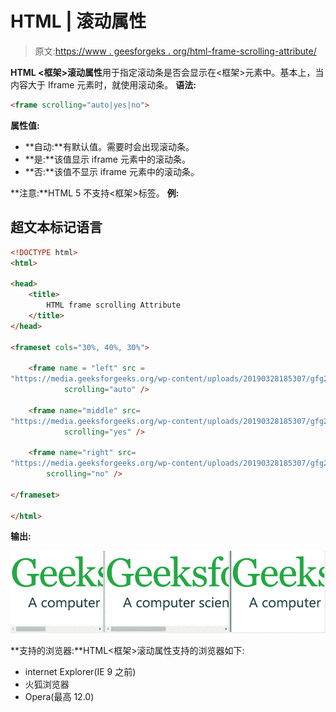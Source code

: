 # HTML | 滚动属性

> 原文:[https://www . geesforgeks . org/html-frame-scrolling-attribute/](https://www.geeksforgeeks.org/html-frame-scrolling-attribute/)

**HTML <框架>滚动属性**用于指定滚动条是否会显示在<框架>元素中。基本上，当内容大于 Iframe 元素时，就使用滚动条。
**语法:**

```html
<frame scrolling="auto|yes|no">
```

**属性值:**

*   **自动:**有默认值。需要时会出现滚动条。
*   **是:**该值显示 iframe 元素中的滚动条。
*   **否:**该值不显示 iframe 元素中的滚动条。

**注意:**HTML 5 不支持<框架>标签。
**例:**

## 超文本标记语言

```html
<!DOCTYPE html>
<html>

<head>
    <title>
        HTML frame scrolling Attribute
    </title>
</head>

<frameset cols="30%, 40%, 30%">

    <frame name = "left" src =
"https://media.geeksforgeeks.org/wp-content/uploads/20190328185307/gfg28.png"
            scrolling="auto" />

    <frame name="middle" src=
"https://media.geeksforgeeks.org/wp-content/uploads/20190328185307/gfg28.png"
            scrolling="yes" />

    <frame name="right" src=
"https://media.geeksforgeeks.org/wp-content/uploads/20190328185307/gfg28.png"
        scrolling="no" />

</frameset>

</html>  
```

**输出:**

![](img/4f137bc19eac7848e62bbd106b641f3c.png)

**支持的浏览器:**HTML<框架>滚动属性支持的浏览器如下:

*   internet Explorer(IE 9 之前)
*   火狐浏览器
*   Opera(最高 12.0)